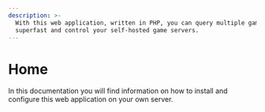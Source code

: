 ```yaml
---
description: >-
  With this web application, written in PHP, you can query multiple game servers
  superfast and control your self-hosted game servers.
---
```


# Home

In this documentation you will find information on how to install and configure this web application on your own server.

